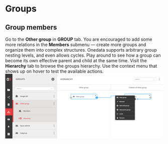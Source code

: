 # Groups

<!-- TODO VFS-7218 management, members and privileges -->

## Group members

<!-- TODO VFS-7218 basically we need a similar tutorial as in spaces, but with users and groups only -->

<!-- TODO VFS-7218 emove redundancy between spaces and groups doc 
           (e.g. in spaces, it is shown how a group can be created) -->

<!-- TODO VFS-7218 this is some leftovers from the archiver docs, maybe can be reused -->

Go to the **Other group** in **GROUP** tab. You are encouraged to add some
more relations in the **Members** submenu — create more groups and organize
them into complex structures. Onedata supports arbitrary group nesting levels,
and even allows cycles. Play around to see how a group can become its own
effective parent and child at the same time. Visit the **Hierarchy** tab to
browse the groups hierarchy. Use the context menu that shows up on hover to
test the available actions.
![image][1]

[1]: ../../images/user-guide/groups/12-hierarchy.png#screenshot
